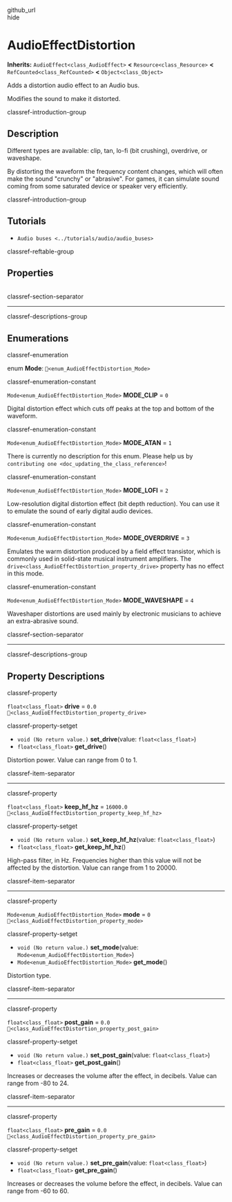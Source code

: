 github\_url  
hide

# AudioEffectDistortion

**Inherits:** `AudioEffect<class_AudioEffect>` **&lt;**
`Resource<class_Resource>` **&lt;** `RefCounted<class_RefCounted>`
**&lt;** `Object<class_Object>`

Adds a distortion audio effect to an Audio bus.

Modifies the sound to make it distorted.

classref-introduction-group

## Description

Different types are available: clip, tan, lo-fi (bit crushing),
overdrive, or waveshape.

By distorting the waveform the frequency content changes, which will
often make the sound "crunchy" or "abrasive". For games, it can simulate
sound coming from some saturated device or speaker very efficiently.

classref-introduction-group

## Tutorials

-   `Audio buses <../tutorials/audio/audio_buses>`

classref-reftable-group

## Properties

<table>
<tbody>
<tr>
</tr>
<tr>
</tr>
<tr>
</tr>
<tr>
</tr>
<tr>
</tr>
</tbody>
</table>

classref-section-separator

------------------------------------------------------------------------

classref-descriptions-group

## Enumerations

classref-enumeration

enum **Mode**: `🔗<enum_AudioEffectDistortion_Mode>`

classref-enumeration-constant

`Mode<enum_AudioEffectDistortion_Mode>` **MODE\_CLIP** = `0`

Digital distortion effect which cuts off peaks at the top and bottom of
the waveform.

classref-enumeration-constant

`Mode<enum_AudioEffectDistortion_Mode>` **MODE\_ATAN** = `1`

There is currently no description for this enum. Please help us by
`contributing one <doc_updating_the_class_reference>`!

classref-enumeration-constant

`Mode<enum_AudioEffectDistortion_Mode>` **MODE\_LOFI** = `2`

Low-resolution digital distortion effect (bit depth reduction). You can
use it to emulate the sound of early digital audio devices.

classref-enumeration-constant

`Mode<enum_AudioEffectDistortion_Mode>` **MODE\_OVERDRIVE** = `3`

Emulates the warm distortion produced by a field effect transistor,
which is commonly used in solid-state musical instrument amplifiers. The
`drive<class_AudioEffectDistortion_property_drive>` property has no
effect in this mode.

classref-enumeration-constant

`Mode<enum_AudioEffectDistortion_Mode>` **MODE\_WAVESHAPE** = `4`

Waveshaper distortions are used mainly by electronic musicians to
achieve an extra-abrasive sound.

classref-section-separator

------------------------------------------------------------------------

classref-descriptions-group

## Property Descriptions

classref-property

`float<class_float>` **drive** = `0.0`
`🔗<class_AudioEffectDistortion_property_drive>`

classref-property-setget

-   `void (No return value.)` **set\_drive**(value:
    `float<class_float>`)
-   `float<class_float>` **get\_drive**()

Distortion power. Value can range from 0 to 1.

classref-item-separator

------------------------------------------------------------------------

classref-property

`float<class_float>` **keep\_hf\_hz** = `16000.0`
`🔗<class_AudioEffectDistortion_property_keep_hf_hz>`

classref-property-setget

-   `void (No return value.)` **set\_keep\_hf\_hz**(value:
    `float<class_float>`)
-   `float<class_float>` **get\_keep\_hf\_hz**()

High-pass filter, in Hz. Frequencies higher than this value will not be
affected by the distortion. Value can range from 1 to 20000.

classref-item-separator

------------------------------------------------------------------------

classref-property

`Mode<enum_AudioEffectDistortion_Mode>` **mode** = `0`
`🔗<class_AudioEffectDistortion_property_mode>`

classref-property-setget

-   `void (No return value.)` **set\_mode**(value:
    `Mode<enum_AudioEffectDistortion_Mode>`)
-   `Mode<enum_AudioEffectDistortion_Mode>` **get\_mode**()

Distortion type.

classref-item-separator

------------------------------------------------------------------------

classref-property

`float<class_float>` **post\_gain** = `0.0`
`🔗<class_AudioEffectDistortion_property_post_gain>`

classref-property-setget

-   `void (No return value.)` **set\_post\_gain**(value:
    `float<class_float>`)
-   `float<class_float>` **get\_post\_gain**()

Increases or decreases the volume after the effect, in decibels. Value
can range from -80 to 24.

classref-item-separator

------------------------------------------------------------------------

classref-property

`float<class_float>` **pre\_gain** = `0.0`
`🔗<class_AudioEffectDistortion_property_pre_gain>`

classref-property-setget

-   `void (No return value.)` **set\_pre\_gain**(value:
    `float<class_float>`)
-   `float<class_float>` **get\_pre\_gain**()

Increases or decreases the volume before the effect, in decibels. Value
can range from -60 to 60.
